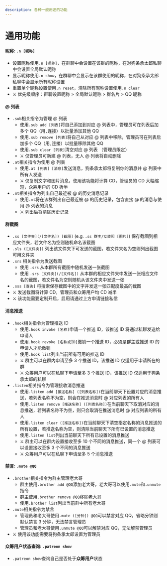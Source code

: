 ```yaml
---
description: 各种一般用途的功能
---
```


# 通用功能

#### 昵称: `.n [昵称]`

* 设置昵称使用`.n [昵称]`，在群聊中会设置在该群的昵称，在对狗条承太郎私聊中会设置全局默认昵称
* 显示昵称使用`.n show`，在群聊中会显示在该群使用的昵称，在对狗条承太郎私聊中会显示所有昵称设置
* 重置单个昵称设置使用`.n reset`，清除所有昵称设置使用`.n clear`
* ⚔ 优先级顺序：群聊设置昵称 &gt; 全局默认昵称 &gt; 群名片 &gt; QQ 昵称



#### @ 列表

* `.sub`相关指令为管理 @ 列表
  * 使用`.sub add [列表]`将自己添加到对应 @ 列表中，管理员可在列表后加多个 QQ（用`,`连接）以批量添加其他 QQ
  * 使用`.sub remove [列表]`将自己从对应 @ 列表中移除，管理员可在列表后加多个 QQ（用`,`连接）以批量移除其他 QQ
  * 使用`.sub clear [列表]`清空对应 @ 列表 （管理员限定）
  * ⚔ 仅管理员可新建 @ 列表，无人 @ 列表将自动删除
* `.at`相关指令为使用 @ 列表
  * 使用`.at [列表] [消息]`发送消息，狗条承太郎将复制你的消息并 @ 列表中所有人发送
  * ⚔ 仅复制文字和图片消息，使用该功能将计算 CD，管理员的 CD 大幅缩短，众筹用户的 CD 折半
* `.mt`相关指令为列出自己最近被 @ 的历史消息记录
  * 使用`.mt`将在该群列出自己最近被 @ 的历史记录，包含直接 @ 的消息与使用 @ 列表的消息
  * ⚔ 列出后将清除历史记录



#### 群截图

* `.ss [文件夹](/[文件名]) [截图]` \(e.g. `.ss 群主/女装照 [图片]`\) 保存截图到相应文件夹，若文件名为空则随机命名该截图
* `.sls ([文件夹])` 列出该文件夹下可发送的截图，若文件夹名为空则列出截图可用文件夹
* `.srs` 相关指令为发送截图
  * 使用 `.srs` 从本群所有截图中随机发送一张截图
  * 使用 `.srs [文件夹](/[文件名])` 从本群的相应文件夹中发送一张相应文件名的截图，若文件名为空则随机从该文件夹中发送一张
* `.sss [查询]` 将搜索保存截图中的文字并发送一张匹配度最高的截图
* ⚔ 发送截图将计算 CD，管理员和众筹用户均 CD 减半
* ⚔ 该功能需要定制开启，启用请通过上方申请链接私信

#### 

#### 消息推送

* `.hook`相关指令为管理推送 ID
  * 使用`.hook invoke [名称]`申请一个推送 ID，该推送 ID 将通过私聊发送给申请人
  * 使用`.hook revoke [名称或ID]`撤销一个推送 ID，必须是群主或推送 ID 的申请人才能撤销
  * 使用`.hook list`列出当前所有可用的推送 ID
  * ⚔ 群主可以在群内申请至多 3 个推送 ID，该推送 ID 仅适用于申请所在的群
  * ⚔ 众筹用户可以在私聊下申请至多 3 个推送 ID，该推送 ID 仅适用于狗条承太郎的私聊
* `.listen`相关指令为管理接收消息推送
  * 使用`.listen add [推送名称] ([列表名称])`在当前聊天下设置对应的消息推送，若列表名称不为空，则会在推送消息时 @ 对应列表的所有人
  * 使用`.listen remove [推送名称] ([列表名称])`在当前聊天下取消对应的消息推送，若列表名称不为空，则只会取消在推送消息时 @ 对应列表的所有人
  * 使用`.listen clear ([推送名称])`在当前聊天下清空指定名称的消息推送的所有设置，若推送名称为空，则清除当前聊天下所有已设置的消息推送
  * 使用`.listen list`列出当前聊天下所有已设置的消息推送
  * ⚔ 群主可以在群内设置接收至多 10 个不同的消息推送，同一个 @ 列表可以设置接收至多 3 个不同的消息推送
  * ⚔ 众筹用户可以在私聊下申请至多 5 个消息推送



#### 禁言: `.mute @QQ`

* `.brother`相关指令为群主管理老大哥
  * 群主使用`.brother add @QQ`添加老大哥，老大哥可以使用`.mute`和`.unmute`指令
  * 群主使用`.brother remove @QQ`移除老大哥
  * 使用`.brother list`列出当前群中所有老大哥
* `.mute`相关指令为禁言
  * 管理员和老大哥使用`.mute ([分钟]) @QQ`可以禁言对应 QQ，省略分钟则默认禁言 3 分钟，无法禁言管理员
  * 管理员和老大哥使用`.unmute @QQ`可以解禁对应 QQ，无法解禁管理员
* ⚔ 使用该功能需要将狗条承太郎设置为管理员



#### 众筹用户状态查询: `.patreon show`

* `.patreon show`查询自己是否处于**众筹用户**状态

